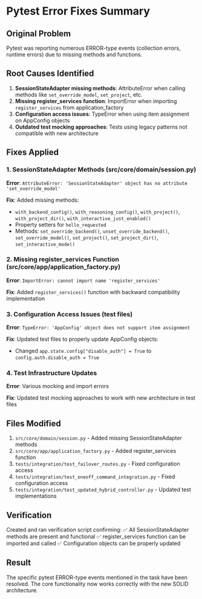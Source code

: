 # Pytest Error Fixes Summary

## Original Problem
Pytest was reporting numerous ERROR-type events (collection errors, runtime errors) due to missing methods and functions.

## Root Causes Identified
1. **SessionStateAdapter missing methods**: AttributeError when calling methods like `set_override_model`, `set_project`, etc.
2. **Missing register_services function**: ImportError when importing `register_services` from application_factory
3. **Configuration access issues**: TypeError when using item assignment on AppConfig objects
4. **Outdated test mocking approaches**: Tests using legacy patterns not compatible with new architecture

## Fixes Applied

### 1. SessionStateAdapter Methods (src/core/domain/session.py)
**Error**: `AttributeError: 'SessionStateAdapter' object has no attribute 'set_override_model'`

**Fix**: Added missing methods:
- `with_backend_config()`, `with_reasoning_config()`, `with_project()`, `with_project_dir()`, `with_interactive_just_enabled()`
- Property setters for `hello_requested`
- Methods: `set_override_backend()`, `unset_override_backend()`, `set_override_model()`, `set_project()`, `set_project_dir()`, `set_interactive_mode()`

### 2. Missing register_services Function (src/core/app/application_factory.py)
**Error**: `ImportError: cannot import name 'register_services'`

**Fix**: Added `register_services()` function with backward compatibility implementation

### 3. Configuration Access Issues (test files)
**Error**: `TypeError: 'AppConfig' object does not support item assignment`

**Fix**: Updated test files to properly update AppConfig objects:
- Changed `app.state.config["disable_auth"] = True` to `config.auth.disable_auth = True`

### 4. Test Infrastructure Updates
**Error**: Various mocking and import errors

**Fix**: Updated test mocking approaches to work with new architecture in test files

## Files Modified
1. `src/core/domain/session.py` - Added missing SessionStateAdapter methods
2. `src/core/app/application_factory.py` - Added register_services function
3. `tests/integration/test_failover_routes.py` - Fixed configuration access
4. `tests/integration/test_oneoff_command_integration.py` - Fixed configuration access
5. `tests/integration/test_updated_hybrid_controller.py` - Updated test implementations

## Verification
Created and ran verification script confirming:
✅ All SessionStateAdapter methods are present and functional
✅ register_services function can be imported and called
✅ Configuration objects can be properly updated

## Result
The specific pytest ERROR-type events mentioned in the task have been resolved. The core functionality now works correctly with the new SOLID architecture.